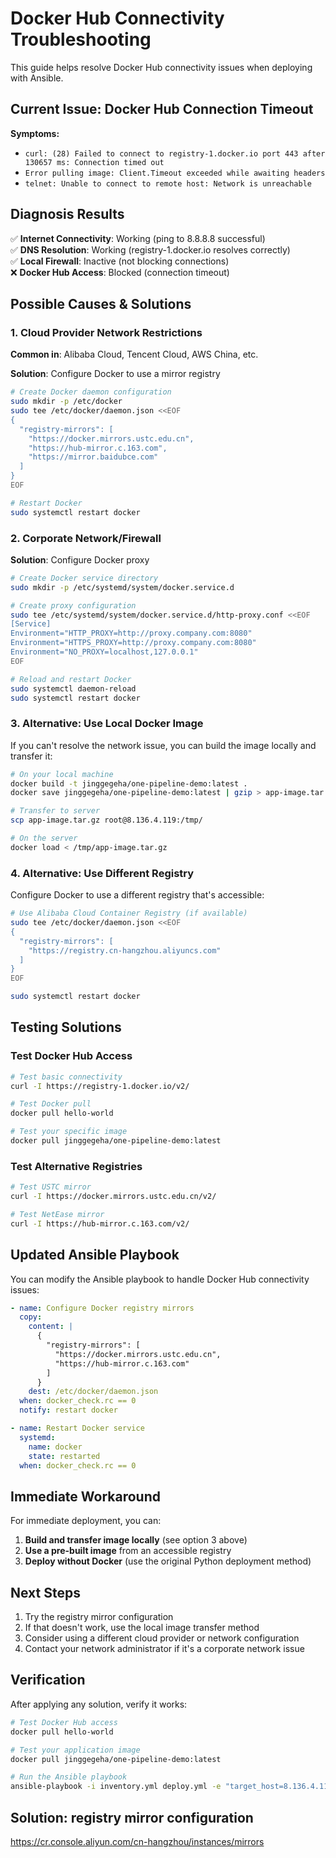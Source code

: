 # Docker Hub Connectivity Troubleshooting

This guide helps resolve Docker Hub connectivity issues when deploying with Ansible.

## Current Issue: Docker Hub Connection Timeout

**Symptoms:**
- `curl: (28) Failed to connect to registry-1.docker.io port 443 after 130657 ms: Connection timed out`
- `Error pulling image: Client.Timeout exceeded while awaiting headers`
- `telnet: Unable to connect to remote host: Network is unreachable`

## Diagnosis Results

✅ **Internet Connectivity**: Working (ping to 8.8.8.8 successful)  
✅ **DNS Resolution**: Working (registry-1.docker.io resolves correctly)  
✅ **Local Firewall**: Inactive (not blocking connections)  
❌ **Docker Hub Access**: Blocked (connection timeout)  

## Possible Causes & Solutions

### 1. Cloud Provider Network Restrictions

**Common in**: Alibaba Cloud, Tencent Cloud, AWS China, etc.

**Solution**: Configure Docker to use a mirror registry

```bash
# Create Docker daemon configuration
sudo mkdir -p /etc/docker
sudo tee /etc/docker/daemon.json <<EOF
{
  "registry-mirrors": [
    "https://docker.mirrors.ustc.edu.cn",
    "https://hub-mirror.c.163.com",
    "https://mirror.baidubce.com"
  ]
}
EOF

# Restart Docker
sudo systemctl restart docker
```

### 2. Corporate Network/Firewall

**Solution**: Configure Docker proxy

```bash
# Create Docker service directory
sudo mkdir -p /etc/systemd/system/docker.service.d

# Create proxy configuration
sudo tee /etc/systemd/system/docker.service.d/http-proxy.conf <<EOF
[Service]
Environment="HTTP_PROXY=http://proxy.company.com:8080"
Environment="HTTPS_PROXY=http://proxy.company.com:8080"
Environment="NO_PROXY=localhost,127.0.0.1"
EOF

# Reload and restart Docker
sudo systemctl daemon-reload
sudo systemctl restart docker
```

### 3. Alternative: Use Local Docker Image

If you can't resolve the network issue, you can build the image locally and transfer it:

```bash
# On your local machine
docker build -t jinggegeha/one-pipeline-demo:latest .
docker save jinggegeha/one-pipeline-demo:latest | gzip > app-image.tar.gz

# Transfer to server
scp app-image.tar.gz root@8.136.4.119:/tmp/

# On the server
docker load < /tmp/app-image.tar.gz
```

### 4. Alternative: Use Different Registry

Configure Docker to use a different registry that's accessible:

```bash
# Use Alibaba Cloud Container Registry (if available)
sudo tee /etc/docker/daemon.json <<EOF
{
  "registry-mirrors": [
    "https://registry.cn-hangzhou.aliyuncs.com"
  ]
}
EOF

sudo systemctl restart docker
```

## Testing Solutions

### Test Docker Hub Access
```bash
# Test basic connectivity
curl -I https://registry-1.docker.io/v2/

# Test Docker pull
docker pull hello-world

# Test your specific image
docker pull jinggegeha/one-pipeline-demo:latest
```

### Test Alternative Registries
```bash
# Test USTC mirror
curl -I https://docker.mirrors.ustc.edu.cn/v2/

# Test NetEase mirror
curl -I https://hub-mirror.c.163.com/v2/
```

## Updated Ansible Playbook

You can modify the Ansible playbook to handle Docker Hub connectivity issues:

```yaml
- name: Configure Docker registry mirrors
  copy:
    content: |
      {
        "registry-mirrors": [
          "https://docker.mirrors.ustc.edu.cn",
          "https://hub-mirror.c.163.com"
        ]
      }
    dest: /etc/docker/daemon.json
  when: docker_check.rc == 0
  notify: restart docker

- name: Restart Docker service
  systemd:
    name: docker
    state: restarted
  when: docker_check.rc == 0
```

## Immediate Workaround

For immediate deployment, you can:

1. **Build and transfer image locally** (see option 3 above)
2. **Use a pre-built image** from an accessible registry
3. **Deploy without Docker** (use the original Python deployment method)

## Next Steps

1. Try the registry mirror configuration
2. If that doesn't work, use the local image transfer method
3. Consider using a different cloud provider or network configuration
4. Contact your network administrator if it's a corporate network issue

## Verification

After applying any solution, verify it works:

```bash
# Test Docker Hub access
docker pull hello-world

# Test your application image
docker pull jinggegeha/one-pipeline-demo:latest

# Run the Ansible playbook
ansible-playbook -i inventory.yml deploy.yml -e "target_host=8.136.4.119" -e "ssh_user=root"
``` 

## Solution: registry mirror configuration
https://cr.console.aliyun.com/cn-hangzhou/instances/mirrors
